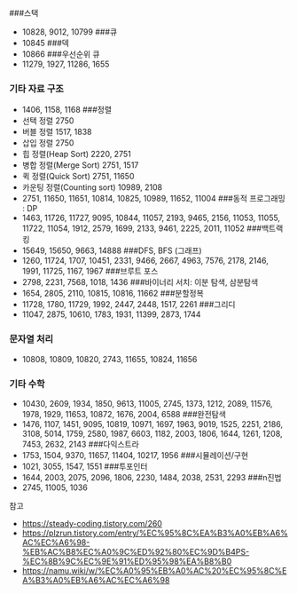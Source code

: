 ###스택
* 10828, 9012, 10799
###큐
* 10845
###덱
* 10866
###우선순위 큐
* 11279, 1927, 11286, 1655
### 기타 자료 구조
* 1406, 1158, 1168
###정렬
* 선택 정렬 2750
* 버블 정렬 1517, 1838
* 삽입 정렬 2750
* 힙 정렬(Heap Sort) 2220, 2751
* 병합 정렬(Merge Sort) 2751, 1517
* 퀵 정렬(Quick Sort) 2751, 11650
* 카운팅 정렬(Counting sort) 10989, 2108
* 2751, 11650, 11651, 10814, 10825, 10989, 11652, 11004
###동적 프로그래밍 : DP
 * 1463, 11726, 11727, 9095, 10844, 11057, 2193, 9465, 2156, 11053, 11055, 11722, 11054, 1912, 2579, 1699, 2133, 9461, 2225, 2011, 11052
###백트랙킹
 * 15649, 15650, 9663, 14888
###DFS, BFS (그래프)
 * 1260, 11724, 1707, 10451, 2331, 9466, 2667, 4963, 7576, 2178, 2146, 1991, 11725, 1167, 1967
###브루트 포스
* 2798, 2231, 7568, 1018, 1436
###바이너리 서치: 이분 탐색, 삼분탐색
 * 1654, 2805, 2110, 10815, 10816, 11662
###분할정복 
 * 11728, 1780, 11729, 1992, 2447, 2448, 1517, 2261
###그리디
 * 11047, 2875, 10610, 1783, 1931, 11399, 2873, 1744
### 문자열 처리
* 10808, 10809, 10820, 2743, 11655, 10824, 11656
### 기타 수학
* 10430, 2609, 1934, 1850, 9613, 11005, 2745, 1373, 1212, 2089, 11576, 1978, 1929, 11653, 10872, 1676, 2004, 6588
###완전탐색
 * 1476, 1107, 1451, 9095, 10819, 10971, 1697, 1963, 9019, 1525, 2251, 2186, 3108, 5014, 1759, 2580, 1987, 6603, 1182, 2003, 1806, 1644, 1261, 1208, 7453, 2632, 2143
###다익스트라
* 1753, 1504, 9370, 11657, 11404, 10217, 1956
###시뮬레이션/구현
* 1021, 3055, 1547, 1551
###투포인터
* 1644, 2003, 2075, 2096, 1806, 2230, 1484, 2038, 2531, 2293
###n진법
* 2745, 11005, 1036


참고
* https://steady-coding.tistory.com/260
* https://plzrun.tistory.com/entry/%EC%95%8C%EA%B3%A0%EB%A6%AC%EC%A6%98-%EB%AC%B8%EC%A0%9C%ED%92%80%EC%9D%B4PS-%EC%8B%9C%EC%9E%91%ED%95%98%EA%B8%B0
* https://namu.wiki/w/%EC%A0%95%EB%A0%AC%20%EC%95%8C%EA%B3%A0%EB%A6%AC%EC%A6%98